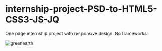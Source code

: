 # internship-project-PSD-to-HTML5-CSS3-JS-JQ
One page internship project with responsive design. No frameworks.

![greenearth](https://user-images.githubusercontent.com/38791036/43597342-164833e8-9682-11e8-9082-d5ca60a3ed3e.jpg)
